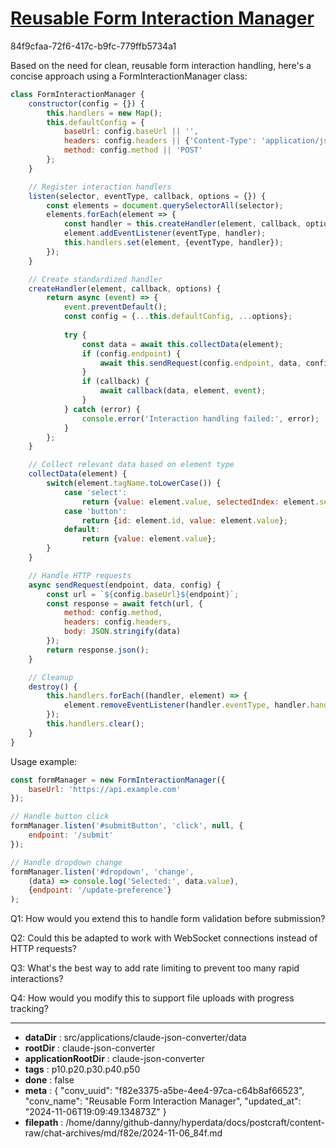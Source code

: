 # [Reusable Form Interaction Manager](https://claude.ai/chat/f82e3375-a5be-4ee4-97ca-c64b8af66523)

84f9cfaa-72f6-417c-b9fc-779ffb5734a1

 Based on the need for clean, reusable form interaction handling, here's a concise approach using a FormInteractionManager class:

```javascript
class FormInteractionManager {
    constructor(config = {}) {
        this.handlers = new Map();
        this.defaultConfig = {
            baseUrl: config.baseUrl || '',
            headers: config.headers || {'Content-Type': 'application/json'},
            method: config.method || 'POST'
        };
    }

    // Register interaction handlers
    listen(selector, eventType, callback, options = {}) {
        const elements = document.querySelectorAll(selector);
        elements.forEach(element => {
            const handler = this.createHandler(element, callback, options);
            element.addEventListener(eventType, handler);
            this.handlers.set(element, {eventType, handler});
        });
    }

    // Create standardized handler
    createHandler(element, callback, options) {
        return async (event) => {
            event.preventDefault();
            const config = {...this.defaultConfig, ...options};
            
            try {
                const data = await this.collectData(element);
                if (config.endpoint) {
                    await this.sendRequest(config.endpoint, data, config);
                }
                if (callback) {
                    await callback(data, element, event);
                }
            } catch (error) {
                console.error('Interaction handling failed:', error);
            }
        };
    }

    // Collect relevant data based on element type
    collectData(element) {
        switch(element.tagName.toLowerCase()) {
            case 'select':
                return {value: element.value, selectedIndex: element.selectedIndex};
            case 'button':
                return {id: element.id, value: element.value};
            default:
                return {value: element.value};
        }
    }

    // Handle HTTP requests
    async sendRequest(endpoint, data, config) {
        const url = `${config.baseUrl}${endpoint}`;
        const response = await fetch(url, {
            method: config.method,
            headers: config.headers,
            body: JSON.stringify(data)
        });
        return response.json();
    }

    // Cleanup
    destroy() {
        this.handlers.forEach((handler, element) => {
            element.removeEventListener(handler.eventType, handler.handler);
        });
        this.handlers.clear();
    }
}
```

Usage example:
```javascript
const formManager = new FormInteractionManager({
    baseUrl: 'https://api.example.com'
});

// Handle button click
formManager.listen('#submitButton', 'click', null, {
    endpoint: '/submit'
});

// Handle dropdown change
formManager.listen('#dropdown', 'change', 
    (data) => console.log('Selected:', data.value),
    {endpoint: '/update-preference'}
);
```

Q1: How would you extend this to handle form validation before submission?

Q2: Could this be adapted to work with WebSocket connections instead of HTTP requests?

Q3: What's the best way to add rate limiting to prevent too many rapid interactions?

Q4: How would you modify this to support file uploads with progress tracking?

---

* **dataDir** : src/applications/claude-json-converter/data
* **rootDir** : claude-json-converter
* **applicationRootDir** : claude-json-converter
* **tags** : p10.p20.p30.p40.p50
* **done** : false
* **meta** : {
  "conv_uuid": "f82e3375-a5be-4ee4-97ca-c64b8af66523",
  "conv_name": "Reusable Form Interaction Manager",
  "updated_at": "2024-11-06T19:09:49.134873Z"
}
* **filepath** : /home/danny/github-danny/hyperdata/docs/postcraft/content-raw/chat-archives/md/f82e/2024-11-06_84f.md